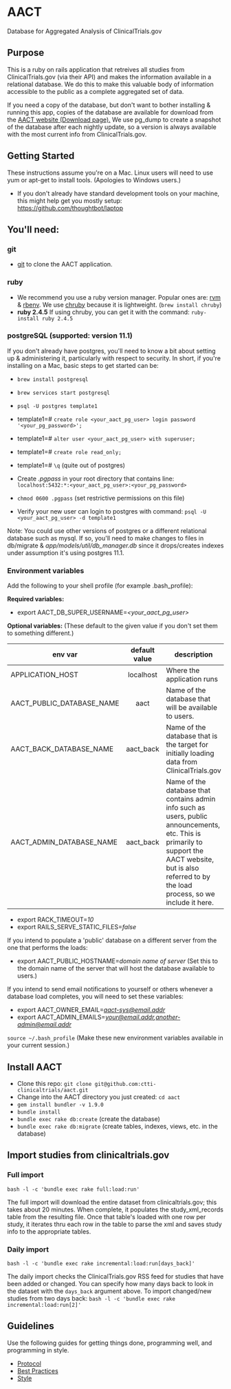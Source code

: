 # AACT
Database for Aggregated Analysis of ClinicalTrials.gov

## Purpose

This is a ruby on rails application that retreives all studies from ClinicalTrials.gov (via their API) and makes the information available in a relational database.  We do this to make this valuable body of information accessible to the public as a complete aggregated set of data.

If you need a copy of the database, but don't want to bother installing & running this app, copies of the database are available for download from the <a href='https://aact.ctti-clinicaltrials.org/snapshots' target='_blank'>AACT website (Download page).</a> We use pg_dump to create a snapshot of the database after each nightly update, so a version is always available with the most current info from ClinicalTrials.gov.

## Getting Started

These instructions assume you're on a Mac. Linux users will need to use yum or apt-get to install tools. (Apologies to Windows users.)

* If you don't already have standard development tools on your machine, this might help get you mostly setup: https://github.com/thoughtbot/laptop

## You'll need:

### git
*  <a href='https://git-scm.com/book/en/v2/Getting-Started-Installing-Git' target='_blank'>git</a> to clone the AACT application.

###  ruby
*  We recommend you use a ruby version manager. Popular ones are: <a href='http://rvm.io/' target='_blank'>rvm</a> & <a href='https://github.com/rbenv/rbenv' target='_blank'>rbenv</a>. We use <a href='https://github.com/postmodern/chruby' target='_blank'>chruby</a> because it is lightweight. (`brew install chruby`)
*  **ruby 2.4.5**  If using chruby, you can get it with the command: `ruby-install ruby 2.4.5`

### postgreSQL (supported: version 11.1)
If you don't already have postgres, you'll need to know a bit about setting up & administering it, particularly with respect to security.  In short, if you're installing on a Mac, basic steps to get started can be:

*  `brew install postgresql`
*  `brew services start postgresql`
*  `psql -U postgres template1`
*  template1=# `create role <your_aact_pg_user> login password '<your_pg_password>';`
*  template1=# `alter user <your_aact_pg_user> with superuser;`
*  template1=# `create role read_only;`
*  template1=# `\q`  (quite out of postgres)

*  Create *.pgpass* in your root directory that contains line: `localhost:5432:*:<your_aact_pg_user>:<your_pg_password>`
*  `chmod 0600 .pgpass`  (set restrictive permissions on this file)
*  Verify your new user can login to postgres with command: `psql -U <your_aact_pg_user> -d template1`  

Note:  You could use other versions of postgres or a different relational database such as mysql. If so, you'll need to make changes to files in db/migrate & *app/models/util/db_manager.db* since it drops/creates indexes under assumption it's using postgres 11.1.

### Environment variables

Add the following to your shell profile (for example .bash_profile):

**Required variables:**
* export AACT_DB_SUPER_USERNAME=*<your_aact_pg_user>*

**Optional variables:**  (These default to the given value if you don't set them to something different.)

 | env var | default value | description |
 |---|:---:|---|
 |APPLICATION_HOST | localhost | Where the application runs |
 | AACT_PUBLIC_DATABASE_NAME | aact | Name of the database that will be available to users. |
 | AACT_BACK_DATABASE_NAME | aact_back | Name of the database that is the target for initially loading data from ClinicalTrials.gov |
 | AACT_ADMIN_DATABASE_NAME | aact_back | Name of the database that contains admin info such as users, public announcements, etc.  This is primarily to support the AACT website, but is also referred to by the load process, so we include it here. |
 

* export RACK_TIMEOUT=*10*
* export RAILS_SERVE_STATIC_FILES=*false*

If you intend to populate a 'public' database on a different server from the one that performs the loads:
* export AACT_PUBLIC_HOSTNAME=*domain name of server*   (Set this to the domain name of the server that will host the database available to users.)

If you intend to send email notifications to yourself or others whenever a database load completes, you will need to set these variables:
* export AACT_OWNER_EMAIL=*<aact-sys@email.addr>*
* export AACT_ADMIN_EMAILS=*<your@email.addr>,<another-admin@email.addr>*

`source ~/.bash_profile` (Make these new environment variables available in your current session.)

## Install AACT

*  Clone this repo: `git clone git@github.com:ctti-clinicaltrials/aact.git`
*  Change into the AACT directory you just created: `cd aact`
*  `gem install bundler -v 1.9.0`
*  `bundle install`
*  `bundle exec rake db:create`  (create the database)
*  `bundle exec rake db:migrate`  (create tables, indexes, views, etc. in the database)

## Import studies from clinicaltrials.gov

### Full import

`bash -l -c 'bundle exec rake full:load:run'`

The full import will download the entire dataset from clinicaltrials.gov; this takes about 20 minutes. When complete, it populates the study_xml_records table from the resulting file. Once that table's loaded with one row per study, it iterates thru each row in the table to parse the xml and saves study info to the appropriate tables.

### Daily import

`bash -l -c 'bundle exec rake incremental:load:run[days_back]'`

The daily import checks the ClinicalTrials.gov RSS feed for studies that have been added or changed. You can specify how many days back to look in the dataset with the `days_back` argument above. To import changed/new studies from two days back: `bash -l -c 'bundle exec rake incremental:load:run[2]'`

## Guidelines

Use the following guides for getting things done, programming well, and
programming in style.

* [Protocol](http://github.com/thoughtbot/guides/blob/master/protocol)
* [Best Practices](http://github.com/thoughtbot/guides/blob/master/best-practices)
* [Style](http://github.com/thoughtbot/guides/blob/master/style)

